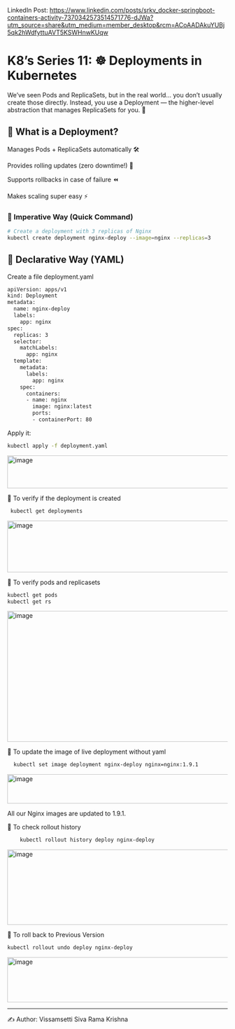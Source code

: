 LinkedIn Post: https://www.linkedin.com/posts/srkv_docker-springboot-containers-activity-7370342573514571776-dJWa?utm_source=share&utm_medium=member_desktop&rcm=ACoAADAkuYUBj5qk2hWdfyttuAVT5KSWHnwKUqw

# K8’s Series 11: ☸️ Deployments in Kubernetes
We’ve seen Pods and ReplicaSets, but in the real world… you don’t usually create those directly.
Instead, you use a Deployment — the higher-level abstraction that manages ReplicaSets for you. 🙌

## 🔹 What is a Deployment?

Manages Pods + ReplicaSets automatically 🛠️

Provides rolling updates (zero downtime!) 🔄

Supports rollbacks in case of failure ⏪

Makes scaling super easy ⚡

### 🔹 Imperative Way (Quick Command)
```bash
# Create a deployment with 3 replicas of Nginx
kubectl create deployment nginx-deploy --image=nginx --replicas=3
```

## 🔹 Declarative Way (YAML)

Create a file deployment.yaml

```bash
apiVersion: apps/v1
kind: Deployment
metadata:
  name: nginx-deploy
  labels:
    app: nginx
spec:
  replicas: 3
  selector:
    matchLabels:
      app: nginx
  template:
    metadata:
      labels:
        app: nginx
    spec:
      containers:
      - name: nginx
        image: nginx:latest
        ports:
        - containerPort: 80
```

Apply it:

```bash
kubectl apply -f deployment.yaml
```

<img width="804" height="75" alt="image" src="https://github.com/user-attachments/assets/69464800-c461-43ad-aab2-b4b018b827bc" />

🎈 To verify if the deployment is created
```bash
 kubectl get deployments
```
<img width="798" height="118" alt="image" src="https://github.com/user-attachments/assets/95a321dd-d43f-4baa-b08d-ac848263d679" />

🎈 To verify pods and replicasets
```bash
kubectl get pods
kubectl get rs
```

<img width="1128" height="299" alt="image" src="https://github.com/user-attachments/assets/890c5702-73d4-4584-9adf-dfcf1a9083c3" />

🎈 To update the image of live deployment without yaml
``` bash
  kubectl set image deployment nginx-deploy nginx=nginx:1.9.1
```
<img width="1110" height="67" alt="image" src="https://github.com/user-attachments/assets/bdbde978-31fa-490d-8852-17693bde6f2d" />

All our Nginx images are updated to 1.9.1.

🎈 To check rollout history
  ``` bash
      kubectl rollout history deploy nginx-deploy
```

<img width="919" height="172" alt="image" src="https://github.com/user-attachments/assets/4426bcbb-5269-4055-ae2d-7abcea0c10e3" />


🎈 To roll back to Previous Version
  ```bash
  kubectl rollout undo deploy nginx-deploy
```

<img width="865" height="103" alt="image" src="https://github.com/user-attachments/assets/4d37cdb7-5ede-4254-8972-6374d23ce4cd" />


--- 
✍️ Author: Vissamsetti Siva Rama Krishna



